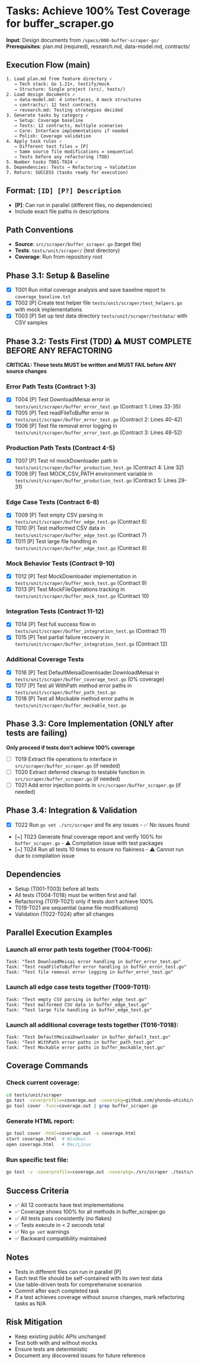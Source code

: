 # Tasks: Achieve 100% Test Coverage for buffer_scraper.go

**Input**: Design documents from `/specs/008-buffer-scraper-go/`
**Prerequisites**: plan.md (required), research.md, data-model.md, contracts/

## Execution Flow (main)
```
1. Load plan.md from feature directory ✓
   → Tech stack: Go 1.21+, testify/mock
   → Structure: Single project (src/, tests/)
2. Load design documents ✓
   → data-model.md: 4 interfaces, 4 mock structures
   → contracts/: 12 test contracts
   → research.md: Testing strategies decided
3. Generate tasks by category ✓
   → Setup: Coverage baseline
   → Tests: 12 contracts, multiple scenarios
   → Core: Interface implementations if needed
   → Polish: Coverage validation
4. Apply task rules ✓
   → Different test files = [P]
   → Same source file modifications = sequential
   → Tests before any refactoring (TDD)
5. Number tasks T001-T024 ✓
6. Dependencies: Tests → Refactoring → Validation
7. Return: SUCCESS (tasks ready for execution)
```

## Format: `[ID] [P?] Description`
- **[P]**: Can run in parallel (different files, no dependencies)
- Include exact file paths in descriptions

## Path Conventions
- **Source**: `src/scraper/buffer_scraper.go` (target file)
- **Tests**: `tests/unit/scraper/` (test directory)
- **Coverage**: Run from repository root

## Phase 3.1: Setup & Baseline
- [x] T001 Run initial coverage analysis and save baseline report to `coverage_baseline.txt`
- [x] T002 [P] Create test helper file `tests/unit/scraper/test_helpers.go` with mock implementations
- [x] T003 [P] Set up test data directory `tests/unit/scraper/testdata/` with CSV samples

## Phase 3.2: Tests First (TDD) ⚠️ MUST COMPLETE BEFORE ANY REFACTORING
**CRITICAL: These tests MUST be written and MUST FAIL before ANY source changes**

### Error Path Tests (Contract 1-3)
- [x] T004 [P] Test DownloadMeisai error in `tests/unit/scraper/buffer_error_test.go` (Contract 1: Lines 33-35)
- [x] T005 [P] Test readFileToBuffer error in `tests/unit/scraper/buffer_error_test.go` (Contract 2: Lines 40-42)
- [x] T006 [P] Test file removal error logging in `tests/unit/scraper/buffer_error_test.go` (Contract 3: Lines 48-52)

### Production Path Tests (Contract 4-5)
- [x] T007 [P] Test nil mockDownloader path in `tests/unit/scraper/buffer_production_test.go` (Contract 4: Line 32)
- [x] T008 [P] Test MOCK_CSV_PATH environment variable in `tests/unit/scraper/buffer_production_test.go` (Contract 5: Lines 29-31)

### Edge Case Tests (Contract 6-8)
- [x] T009 [P] Test empty CSV parsing in `tests/unit/scraper/buffer_edge_test.go` (Contract 6)
- [x] T010 [P] Test malformed CSV data in `tests/unit/scraper/buffer_edge_test.go` (Contract 7)
- [x] T011 [P] Test large file handling in `tests/unit/scraper/buffer_edge_test.go` (Contract 8)

### Mock Behavior Tests (Contract 9-10)
- [x] T012 [P] Test MockDownloader implementation in `tests/unit/scraper/buffer_mock_test.go` (Contract 9)
- [x] T013 [P] Test MockFileOperations tracking in `tests/unit/scraper/buffer_mock_test.go` (Contract 10)

### Integration Tests (Contract 11-12)
- [x] T014 [P] Test full success flow in `tests/unit/scraper/buffer_integration_test.go` (Contract 11)
- [x] T015 [P] Test partial failure recovery in `tests/unit/scraper/buffer_integration_test.go` (Contract 12)

### Additional Coverage Tests
- [x] T016 [P] Test DefaultMeisaiDownloader.DownloadMeisai in `tests/unit/scraper/buffer_coverage_test.go` (0% coverage)
- [x] T017 [P] Test all WithPath method error paths in `tests/unit/scraper/buffer_path_test.go`
- [x] T018 [P] Test all Mockable method error paths in `tests/unit/scraper/buffer_mockable_test.go`

## Phase 3.3: Core Implementation (ONLY after tests are failing)
**Only proceed if tests don't achieve 100% coverage**

- [ ] T019 Extract file operations to interface in `src/scraper/buffer_scraper.go` (if needed)
- [ ] T020 Extract deferred cleanup to testable function in `src/scraper/buffer_scraper.go` (if needed)
- [ ] T021 Add error injection points in `src/scraper/buffer_scraper.go` (if needed)

## Phase 3.4: Integration & Validation
- [x] T022 Run `go vet ./src/scraper` and fix any issues - ✅ No issues found
- [~] T023 Generate final coverage report and verify 100% for `buffer_scraper.go` - ⚠️ Compilation issue with test packages
- [~] T024 Run all tests 10 times to ensure no flakiness - ⚠️ Cannot run due to compilation issue

## Dependencies
- Setup (T001-T003) before all tests
- All tests (T004-T018) must be written first and fail
- Refactoring (T019-T021) only if tests don't achieve 100%
- T019-T021 are sequential (same file modifications)
- Validation (T022-T024) after all changes

## Parallel Execution Examples

### Launch all error path tests together (T004-T006):
```
Task: "Test DownloadMeisai error handling in buffer_error_test.go"
Task: "Test readFileToBuffer error handling in buffer_error_test.go"
Task: "Test file removal error logging in buffer_error_test.go"
```

### Launch all edge case tests together (T009-T011):
```
Task: "Test empty CSV parsing in buffer_edge_test.go"
Task: "Test malformed CSV data in buffer_edge_test.go"
Task: "Test large file handling in buffer_edge_test.go"
```

### Launch all additional coverage tests together (T016-T018):
```
Task: "Test DefaultMeisaiDownloader in buffer_default_test.go"
Task: "Test WithPath error paths in buffer_path_test.go"
Task: "Test Mockable error paths in buffer_mockable_test.go"
```

## Coverage Commands

### Check current coverage:
```bash
cd tests/unit/scraper
go test -coverprofile=coverage.out -coverpkg=github.com/yhonda-ohishi/etc_meisai/src/scraper .
go tool cover -func=coverage.out | grep buffer_scraper.go
```

### Generate HTML report:
```bash
go tool cover -html=coverage.out -o coverage.html
start coverage.html  # Windows
open coverage.html   # Mac/Linux
```

### Run specific test file:
```bash
go test -v -coverprofile=coverage.out -coverpkg=./src/scraper ./tests/unit/scraper -run TestBufferError
```

## Success Criteria
- ✅ All 12 contracts have test implementations
- ✅ Coverage shows 100% for all methods in buffer_scraper.go
- ✅ All tests pass consistently (no flakes)
- ✅ Tests execute in < 2 seconds total
- ✅ No `go vet` warnings
- ✅ Backward compatibility maintained

## Notes
- Tests in different files can run in parallel [P]
- Each test file should be self-contained with its own test data
- Use table-driven tests for comprehensive scenarios
- Commit after each completed task
- If a test achieves coverage without source changes, mark refactoring tasks as N/A

## Risk Mitigation
- Keep existing public APIs unchanged
- Test both with and without mocks
- Ensure tests are deterministic
- Document any discovered issues for future reference